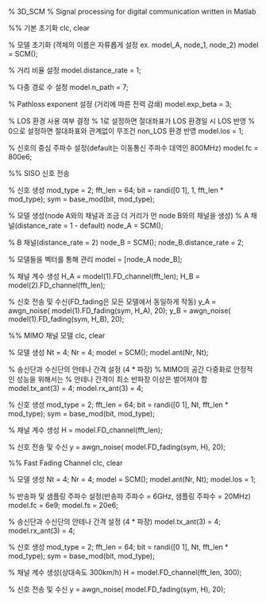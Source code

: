 % 3D_SCM
% Signal processing for digital communication written in Matlab


%% 기본 초기화
clc, clear


% 모델 초기화 (객체의 이름은 자류롭게 설정 ex. model_A, node_1, node_2)
model = SCM();

% 거리 비율 설정
model.distance_rate = 1;

% 다중 경로 수 설정
model.n_path = 7;

% Pathloss exponent 설정 (거리에 따른 전력 감쇄)
model.exp_beta = 3;

% LOS 환경 사용 여부 결정
% 1로 설정하면 절대좌표가 LOS 환경일 시 LOS 반영
% 0으로 설정하면 절대좌표와 관계없이 무조건 non_LOS 환경 반영
model.los = 1;

% 신호의 중심 주파수 설정(default는 이동통신 주파수 대역인 800MHz)
model.fc = 800e6;


%% SISO 신호 전송


% 신호 생성 
mod_type = 2;
fft_len = 64;
bit = randi([0 1], 1, fft_len * mod_type);
sym = base_mod(bit, mod_type);


% 모델 생성(node A와의 채널과 조금 더 거리가 먼 node B와의 채널을 생성)
% A 채널(distance_rate = 1 - default)
node_A = SCM();

% B 채널(distance_rate = 2)
node_B = SCM();
node_B.distance_rate = 2;

% 모델들을 벡터를 통해 관리
model = [node_A node_B];

% 채널 계수 생성
H_A = model(1).FD_channel(fft_len);
H_B = model(2).FD_channel(fft_len);


% 신호 전송 및 수신(FD_fading은 모든 모델에서 동일하게 작동)
y_A = awgn_noise(  model(1).FD_fading(sym, H_A),  20);
y_B = awgn_noise(  model(1).FD_fading(sym, H_B),  20);


%% MIMO 채널 모델
clc, clear


% 모델 생성
Nt = 4; Nr = 4;
model = SCM();
model.ant(Nr, Nt);

% 송신단과 수신단의 안테나 간격 설정 (4 * 파장)
% MIMO의 공간 다중화로 안정적인 성능을 위해서는
% 안테나 간격이 최소 반파장 이상은 벌어져야 함
model.tx_ant(3) = 4;
model.rx_ant(3) = 4;


% 신호 생성 
mod_type = 2;
fft_len = 64;
bit = randi([0 1], Nt, fft_len * mod_type);
sym = base_mod(bit, mod_type);

% 채널 계수 생성
H = model.FD_channel(fft_len);

% 신호 전송 및 수신
y = awgn_noise(  model.FD_fading(sym, H),  20);


%% Fast Fading Channel
clc, clear


% 모델 생성
Nt = 4; Nr = 4;
model = SCM();
model.ant(Nr, Nt);
model.los = 1;

% 반송파 및 샘플링 주파수 설정(반송파 주파수 = 6GHz, 샘플링 주파수 = 20MHz)
model.fc = 6e9;
model.fs = 20e6;

% 송신단과 수신단의 안테나 간격 설정 (4 * 파장)
model.tx_ant(3) = 4;
model.rx_ant(3) = 4;


% 신호 생성 
mod_type = 2;
fft_len = 64;
bit = randi([0 1], Nt, fft_len * mod_type);
sym = base_mod(bit, mod_type);

% 채널 계수 생성(상대속도 300km/h)
H = model.FD_channel(fft_len, 300);

% 신호 전송 및 수신
y = awgn_noise(  model.FD_fading(sym, H),  20);
